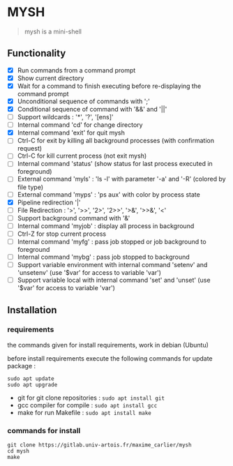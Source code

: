 # MYSH

> mysh is a mini-shell

## Functionality

- [X] Run commands from a command prompt
- [X] Show current directory
- [X] Wait for a command to finish executing before re-displaying the command prompt
- [X] Unconditional sequence of commands with ';'
- [X] Conditional sequence of command with '&&' and '||'
- [ ] Support wildcards : '*', '?', '[ens]'
- [ ] Internal command 'cd' for change directory
- [X] Internal command 'exit' for quit mysh
- [ ] Ctrl-C for exit by killing all background processes (with confirmation request)
- [ ] Ctrl-C for kill current process (not exit mysh)
- [ ] Internal command 'status' (show status for last process executed in foreground)
- [ ] External command 'myls' : 'ls -l' with parameter '-a' and '-R' (colored by file type)
- [ ] External command 'myps' : 'ps aux' with color by process state
- [X] Pipeline redirection '|'
- [ ] File Redirection : '>', '>>', '2>', '2>>', '>&', '>>&', '<'
- [ ] Support background command with '&'
- [ ] Internal command 'myjob' : display all process in background
- [ ] Ctrl-Z for stop current process
- [ ] Internal command 'myfg' : pass job stopped or job background to foreground
- [ ] Internal command 'mybg' : pass job stopped to background
- [ ] Support variable environment with internal command 'setenv' and 'unsetenv' (use '$var' for access to variable 'var')
- [ ] Support variable local with internal command 'set' and 'unset' (use '$var' for access to variable 'var')

## Installation

### requirements

the commands given for install requirements, work in debian (Ubuntu)  

before install requirements execute the following commands for update package :
```shell
sudo apt update
sudo apt upgrade
```

- git for git clone repositories : ```sudo apt install git```  
- gcc compiler for compile : ```sudo apt install gcc```  
- make for run Makefile : ```sudo apt install make```  

### commands for install

```shell
git clone https://gitlab.univ-artois.fr/maxime_carlier/mysh
cd mysh
make
```